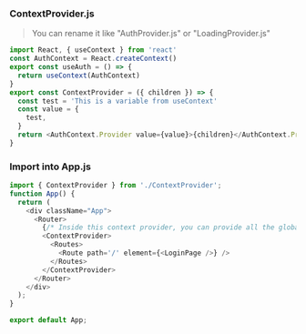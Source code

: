 ### ContextProvider.js
> You can rename it like "AuthProvider.js" or "LoadingProvider.js"
```javascript
import React, { useContext } from 'react'
const AuthContext = React.createContext()
export const useAuth = () => {
  return useContext(AuthContext)
}
export const ContextProvider = ({ children }) => {
  const test = 'This is a variable from useContext'
  const value = {
    test,
  }
  return <AuthContext.Provider value={value}>{children}</AuthContext.Provider>
}
```

### Import into App.js
```javascript
import { ContextProvider } from './ContextProvider';
function App() {
  return (
    <div className="App">
      <Router>
        {/* Inside this context provider, you can provide all the global variables needed */}
        <ContextProvider> 
          <Routes>
            <Route path='/' element={<LoginPage />} />            
          </Routes>
        </ContextProvider>
      </Router>
    </div>
  );
}

export default App;
```
